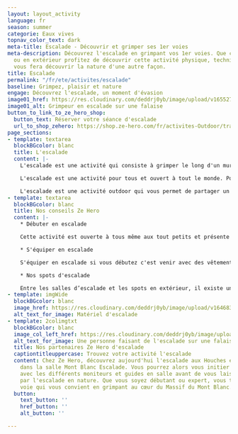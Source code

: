 ```yaml
---
layout: layout_activity
language: fr
season: summer
categorie: Eaux vives
topnav_color_text: dark
meta-title: Escalade - Découvrir et grimper ses 1er voies
meta-description: Découvrez l'escalade en grimpant vos 1er voies. Que ce soit en intérieur
  ou en extérieur profitez de découvrir cette activité physique, technique et qui
  vous fera découvrir la nature d'une autre façon. 
title: Escalade
permalink: "/fr/ete/activites/escalade"
baseline: Grimpez, plaisir et nature
engage: Découvrez l'escalade, un moment d'évasion
image01_href: https://res.cloudinary.com/deddrj0yb/image/upload/v1655278364/website/escalade/tommy-lisbin-g5F4ZzeNEgY-unsplash.jpg
image01_alt: Grimpeur en escalade sur une falaise
button_to_link_to_ze_hero_shop:
  button_text: Réserver votre séance d'escalade
  url_to_shop_zehero: https://shop.ze-hero.com/fr/activites-Outdoor/trail?calessonstype=all&catypegenderlistsummer=all&calessonsactivitytype=Escalade&start-date=
page_sections:
- template: textarea
  blockBGcolor: blanc
  title: L'escalade
  content: |-
    L'escalade est une activité qui consiste à grimper le long d'un mur, d'une paroi, d'une falaise, d'une montagne, une voie afin d'atteindre le sommet. A l'aide vos doigts, de vos mains, de vos pieds et jambes, de la force musculaire et de la technique, vous évoluerez sur la paroi. L'escalade se pratique en salle ou nature. En salle on retrouve l'escalade en voie, c’est-à-dire que vous êtes assuré par une personne, avec une corde et donc vous grimpez des voies d'environ 10m. Vous retrouverez également l'escalade de bloc. Cette pratique ne nécessite pas de matériel, seulement les chaussons puisque vous grimpez des hauteurs de 3m maximum. En nature vous pourrez également trouver des spots de bloc mais surtout grimper des voies en nature dans des cadres magnifiques.

    L'escalade est une activité pour tous et ouvert à tout le monde. Pour ceux qu'ils veulent s'initier à cette pratique, un guide vous accompagnera avec le matériel nécessaire et vous expliquera comment assurer et bien grimper.

    L'escalade est une activité outdoor qui vous permet de partager un moment dans des lieux naturels, avec vos amis ou votre famille, en se dépassant.
- template: textarea
  blockBGcolor: blanc
  title: Nos conseils Ze Hero
  content: |-
    * Débuter en escalade

    Cette activité est ouverte à tous même aux tout petits et présente différents niveaux et difficultés de voies. On parle alors de la cotation et on vous commencera généralement sur du 4 (a puis b puis c) puis la difficulté la plus haute se trouve vers 9. Le moniteur s'occupera de vous apporter tout le matériel nécessaire, que nous verrons juste ci-dessous. Il vous expliquera les différentes techniques et il vous assurera en toute sécurité. Vous pourrez alors penser uniquement à grimper. Au départ, nous avons tendance à grimper en force et de garder les bras pliés, il faut essayer de garder les bras tendus et de pousser beaucoup avec nos jambes. Vous pourrez alors découvrir une autre facette de la nature et de sa roche, prendre de la hauteur, partagé un moment à plusieurs et vous dépasser.

    * S'équiper en escalade

    S'équiper en escalade si vous débutez c'est venir avec des vêtements de sport, léger et confortable afin d'avoir un maximum de liberté de mouvement. Il est parfois idéal d'avoir un pantalon ou short long afin de protéger les genoux des frottements. Ensuite, vous serez équipé d'un casque (obligatoire en extérieur) et d'un baudrier. Vous serez chaussé de chausson d'escalade afin d'adhérer parfaitement sur les prises et de ne pas glisser. Ensuite, il faudra donc une corde d'escalade afin d'être assuré. Sur le baudrier il faudra des mousquetons ainsi qu'un descendeur (grigri) ou système de frein. Il faudra également des dégaines qui permettent de grimper en tête et d'être assuré. Pour finir, vous pourrez avoir besoin de magnésie afin d'avoir les mains qui accrochent au mieux les prises (c'est une poudre blanche).

    * Nos spots d'escalade

    Entre les salles d’escalade et les spots en extérieur, il existe un choix incroyable de lieu où grimper. En extérieur, il est important de regarder les topos d’un spot afin de vérifier les cotations et savoir si le lieu est aux normes et sécurisé. Dans le Sud de la France on retrouve énormément de spots tel qu’à Saint Jeannet, le Broc, Bonson, les gorges du Loup, la Turbie mais aussi les calanques, la Sainte Victoire. Orcières est également un spot très reconnu. En Savoie et Haute Savoie, vous trouverez de nombreux spots près de Chamonix, d’Annecy. L’Isère et ses nombreux massifs qui entourent Grenoble, offrent énormément de voies. En Ardèche, Drome, Aveyron vous pourrez également trouver de superbes voies d’escalade pour débuter.
- template: imgWide
  blockBGcolor: blanc
  image_href: https://res.cloudinary.com/deddrj0yb/image/upload/v1646833489/website/assets/Canyoning.png
  alt_text_for_image: Matériel d'escalade
- template: 2colimgtxt
  blockBGcolor: blanc
  image_col_left_href: https://res.cloudinary.com/deddrj0yb/image/upload/v1655278424/website/escalade/jonathan-j-castellon-FHNgTEuxyJA-unsplash.jpg
  alt_text_for_image: Une personne faisant de l'escalade sur une falaise
  title: Nos partenaires Ze Hero d'escalade
  captiontitleuppercase: Trouvez votre activité l'escalade
  content: Chez Ze Hero, découvrez aujourd'hui l'escalade aux Houches en Haute Savoie
    dans la salle Mont Blanc Escalade. Vous pourrez alors vous initier à l'escalade
    avec les différents moniteurs et guides en salle avant de vous laisser tenter
    par l'escalade en nature. Que vous soyez débutant ou expert, vous trouverez la
    voie qui vous convient en grimpant au cœur du Massif du Mont Blanc.
  button:
    text_button: ''
    href_button: ''
    alt_button: ''

---
```

